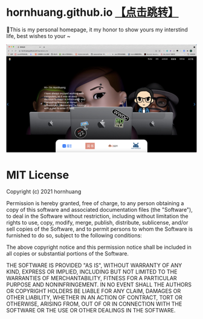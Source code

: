 # hornhuang.github.io [【点击跳转】](https://hornhuang.github.io/#/)
🚀This is my personal homepage, it my honor to show yours my interstind life, best wishes to your ~

<a href="https://hornhuang.github.io/#/">
<img src="https://github.com/hornhuang/hornhuang.github.io/blob/master/readme_res/images/indexpage.png" alt="首页展示 · 点击跳转">
</a>

# MIT License

Copyright (c) 2021 hornhuang

Permission is hereby granted, free of charge, to any person obtaining a copy
of this software and associated documentation files (the "Software"), to deal
in the Software without restriction, including without limitation the rights
to use, copy, modify, merge, publish, distribute, sublicense, and/or sell
copies of the Software, and to permit persons to whom the Software is
furnished to do so, subject to the following conditions:

The above copyright notice and this permission notice shall be included in all
copies or substantial portions of the Software.

THE SOFTWARE IS PROVIDED "AS IS", WITHOUT WARRANTY OF ANY KIND, EXPRESS OR
IMPLIED, INCLUDING BUT NOT LIMITED TO THE WARRANTIES OF MERCHANTABILITY,
FITNESS FOR A PARTICULAR PURPOSE AND NONINFRINGEMENT. IN NO EVENT SHALL THE
AUTHORS OR COPYRIGHT HOLDERS BE LIABLE FOR ANY CLAIM, DAMAGES OR OTHER
LIABILITY, WHETHER IN AN ACTION OF CONTRACT, TORT OR OTHERWISE, ARISING FROM,
OUT OF OR IN CONNECTION WITH THE SOFTWARE OR THE USE OR OTHER DEALINGS IN THE
SOFTWARE.
